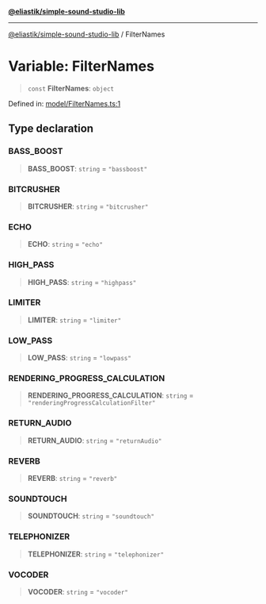 [**@eliastik/simple-sound-studio-lib**](../README.md)

***

[@eliastik/simple-sound-studio-lib](../README.md) / FilterNames

# Variable: FilterNames

> `const` **FilterNames**: `object`

Defined in: [model/FilterNames.ts:1](https://github.com/Eliastik/simple-sound-studio-lib/blob/e04ad49295783c41bb6a6926027e9768dbfd228c/lib/model/FilterNames.ts#L1)

## Type declaration

### BASS\_BOOST

> **BASS\_BOOST**: `string` = `"bassboost"`

### BITCRUSHER

> **BITCRUSHER**: `string` = `"bitcrusher"`

### ECHO

> **ECHO**: `string` = `"echo"`

### HIGH\_PASS

> **HIGH\_PASS**: `string` = `"highpass"`

### LIMITER

> **LIMITER**: `string` = `"limiter"`

### LOW\_PASS

> **LOW\_PASS**: `string` = `"lowpass"`

### RENDERING\_PROGRESS\_CALCULATION

> **RENDERING\_PROGRESS\_CALCULATION**: `string` = `"renderingProgressCalculationFilter"`

### RETURN\_AUDIO

> **RETURN\_AUDIO**: `string` = `"returnAudio"`

### REVERB

> **REVERB**: `string` = `"reverb"`

### SOUNDTOUCH

> **SOUNDTOUCH**: `string` = `"soundtouch"`

### TELEPHONIZER

> **TELEPHONIZER**: `string` = `"telephonizer"`

### VOCODER

> **VOCODER**: `string` = `"vocoder"`
